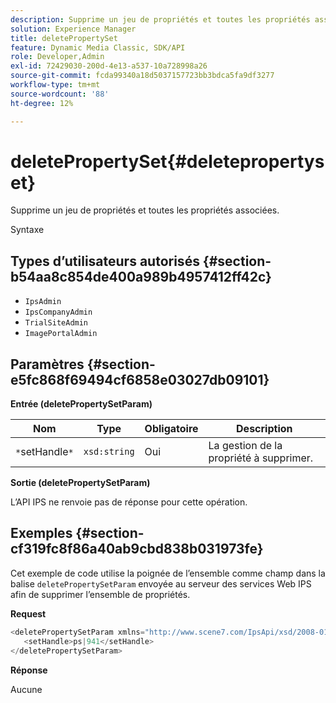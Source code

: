 ```yaml
---
description: Supprime un jeu de propriétés et toutes les propriétés associées.
solution: Experience Manager
title: deletePropertySet
feature: Dynamic Media Classic, SDK/API
role: Developer,Admin
exl-id: 72429030-200d-4e13-a537-10a728998a26
source-git-commit: fcda99340a18d5037157723bb3bdca5fa9df3277
workflow-type: tm+mt
source-wordcount: '88'
ht-degree: 12%

---
```


# deletePropertySet{#deletepropertyset}

Supprime un jeu de propriétés et toutes les propriétés associées.

Syntaxe

## Types d’utilisateurs autorisés {#section-b54aa8c854de400a989b4957412ff42c}

* `IpsAdmin`
* `IpsCompanyAdmin`
* `TrialSiteAdmin`
* `ImagePortalAdmin`

## Paramètres {#section-e5fc868f69494cf6858e03027db09101}

**Entrée (deletePropertySetParam)**

| Nom | Type | Obligatoire | Description |
|---|---|---|---|
| `*`setHandle`*` | `xsd:string` | Oui | La gestion de la propriété à supprimer. |

**Sortie (deletePropertySetParam)**

L’API IPS ne renvoie pas de réponse pour cette opération.

## Exemples {#section-cf319fc8f86a40ab9cbd838b031973fe}

Cet exemple de code utilise la poignée de l’ensemble comme champ dans la balise `deletePropertySetParam` envoyée au serveur des services Web IPS afin de supprimer l’ensemble de propriétés.

**Request**

```java
<deletePropertySetParam xmlns="http://www.scene7.com/IpsApi/xsd/2008-01-15">
   <setHandle>ps|941</setHandle>
</deletePropertySetParam>
```

**Réponse**

Aucune
